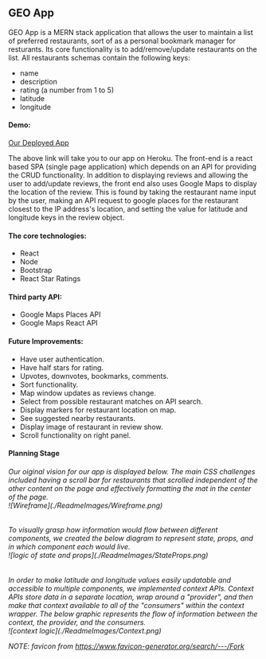 <h2> GEO App </h2>

GEO App is a MERN stack application that allows the user to maintain a list of preferred restaurants, sort of as a personal bookmark manager for resturants. Its core functionality is to add/remove/update restaurants on the list. All restaurants schemas contain the following keys:

- name
- description
- rating (a number from 1 to 5)
- latitude
- longitude

<h4> Demo: </h4>

[Our Deployed App](https://morning-badlands-49933.herokuapp.com/)

The above link will take you to our app on Heroku. The front-end is a react based SPA (single page application) which depends on an API for providing the CRUD functionality. In addition to displaying reviews and allowing the user to add/update reviews, the front end also uses Google Maps to display the location of the review. This is found by taking the restaurant name input by the user, making an API request to google places for the restaurant closest to the IP address's location, and setting the value for latitude and longitude keys in the review object.

<h4>The core technologies:</h4>

- React
- Node
- Bootstrap
- React Star Ratings

<h4> Third party API:</h4>

- Google Maps Places API
- Google Maps React API

<h4> Future Improvements: </h4>

- Have user authentication.
- Have half stars for rating.
- Upvotes, downvotes, bookmarks, comments.
- Sort functionality.
- Map window updates as reviews change.
- Select from possible restaurant matches on API search.
- Display markers for restaurant location on map.
- See suggested nearby restaurants.
- Display image of restaurant in review show.
- Scroll functionality on right panel.

<h4>Planning Stage<h4>
<h6>Our oiginal vision for our app is displayed below. The main CSS challenges included having a scroll bar for restaurants that scrolled independent of the other content on the page and effectively formatting the mat in the center of the page.
<br>
![Wireframe](./ReadmeImages/Wireframe.png)
<br>
<h6>To visually grasp how information would flow between different components, we created the below diagram to represent state, props, and in which component each would live. 
<br>
![logic of state and props](./ReadmeImages/StateProps.png)
<br>
<h6>In order to make latitude and longitude values easily updatable and accessible to multiple components, we implemented context APIs. Context APIs store data in a separate location, wrap around a "provider", and then make that context available to all of the "consumers" within the context wrapper. The below graphic represents the flow of information between the context, the provider, and the consumers.
<br>
![context logic](./ReadmeImages/Context.png)

NOTE: favicon from https://www.favicon-generator.org/search/---/Fork
